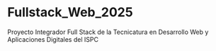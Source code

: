 # Fullstack_Web_2025
Proyecto Integrador Full Stack de la Tecnicatura en Desarrollo Web y Aplicaciones Digitales del ISPC
